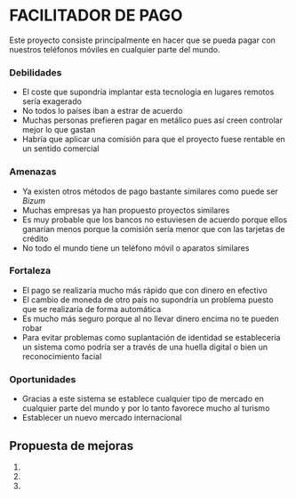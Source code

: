 # **FACILITADOR DE PAGO**
Este proyecto consiste principalmente en hacer que se pueda pagar con nuestros teléfonos móviles en cualquier parte del mundo.

### Debilidades
* El coste que supondría implantar esta tecnología en lugares remotos sería exagerado
* No todos lo países iban a estrar de acuerdo
* Muchas personas prefieren pagar en metálico pues así creen controlar mejor lo que gastan
* Habría que aplicar una comisión para que el proyecto fuese rentable en un sentido comercial

### Amenazas
* Ya existen otros métodos de pago bastante similares como puede ser *Bizum*
* Muchas empresas ya han propuesto proyectos similares
* Es muy probable que los bancos no estuviesen de acuerdo porque ellos ganarían menos porque la comisión sería menor que con las tarjetas de crédito
* No todo el mundo tiene un teléfono móvil o aparatos similares

### Fortaleza
* El pago se realizaría mucho más rápido que con dinero en efectivo
* El cambio de moneda de otro país no supondría un problema puesto que se realizaría de forma automática
* Es mucho más seguro porque al no llevar dinero encima no te pueden robar
* Para evitar problemas como suplantación de identidad se establecería un sistema como podría ser a través de una huella digital o bien un reconocimiento facial

### Oportunidades
* Gracias a este sistema se establece cualquier tipo de mercado en cualquier parte del mundo y por lo tanto favorece mucho al turismo
* Establecer un nuevo mercado internacional


## Propuesta de mejoras
1. 
2.
3.




